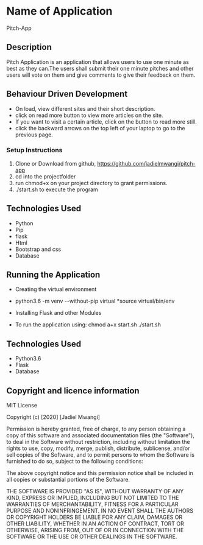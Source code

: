 # Name of Application
 Pitch-App 


## Description
 Pitch  Application is an application that allows users to use one minute as best as they can.The users shall submit their one minute pitches and other users will vote on them and give comments to give their feedback on them.


## Behaviour Driven Development

* On load, view different sites and their short description.
* click on read more button to view more articles on the site.
* If you want to visit a certain article, click on the button to read more still.
* click the backward arrows on the top left of your laptop to go to the previous page.

### Setup Instructions

1. Clone or Download from github, https://github.com/jadielmwangi/pitch-app  
2. cd into the projectfolder
3. run chmod+x on your project directory to grant permissions.
4. ./start.sh to execute the program

## Technologies Used
* Python
* Pip
* flask
* Html
* Bootstrap and css
* Database



## Running the Application
* Creating the virtual environment

* python3.6 -m venv --without-pip virtual
*source virtual/bin/env
        
* Installing Flask and other Modules
        
* To run the application using:
         chmod a+x start.sh
        ./start.sh


## Technologies Used
* Python3.6
* Flask
* Database


## Copyright and licence information

MIT License

Copyright (c) [2020] [Jadiel Mwangi]

Permission is hereby granted, free of charge, to any person obtaining a copy
of this software and associated documentation files (the "Software"), to deal
in the Software without restriction, including without limitation the rights
to use, copy, modify, merge, publish, distribute, sublicense, and/or sell
copies of the Software, and to permit persons to whom the Software is
furnished to do so, subject to the following conditions:

The above copyright notice and this permission notice shall be included in all
copies or substantial portions of the Software.

THE SOFTWARE IS PROVIDED "AS IS", WITHOUT WARRANTY OF ANY KIND, EXPRESS OR
IMPLIED, INCLUDING BUT NOT LIMITED TO THE WARRANTIES OF MERCHANTABILITY,
FITNESS FOR A PARTICULAR PURPOSE AND NONINFRINGEMENT. IN NO EVENT SHALL THE
AUTHORS OR COPYRIGHT HOLDERS BE LIABLE FOR ANY CLAIM, DAMAGES OR OTHER
LIABILITY, WHETHER IN AN ACTION OF CONTRACT, TORT OR OTHERWISE, ARISING FROM,
OUT OF OR IN CONNECTION WITH THE SOFTWARE OR THE USE OR OTHER DEALINGS IN THE
SOFTWARE.


